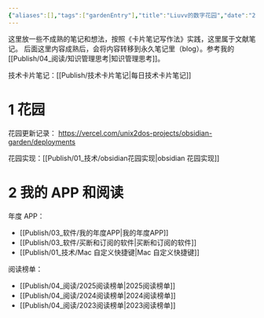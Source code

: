 ```yaml
---
{"aliases":[],"tags":["gardenEntry"],"title":"Liuvv的数字花园","date":"2025-06-06T01:40:33+08:00","date_modify":"2025-07-06T16:41:54+08:00","dg-publish":true,"dg-home":true,"permalink":"/Publish/02_资源/Liuvv的数字花园/","dgPassFrontmatter":true,"created":"2025-06-06T01:40:33+08:00","updated":"2025-07-06T16:41:54+08:00"}
---
```


这里放一些不成熟的笔记和想法，按照《卡片笔记写作法》实践，这里属于文献笔记。
后面这里内容成熟后，会将内容转移到永久笔记里（blog）。参考我的 [[Publish/04_阅读/知识管理思考\|知识管理思考]]。

技术卡片笔记：[[Publish/技术卡片笔记\|每日技术卡片笔记]]

# 1 花园

花园更新记录： <https://vercel.com/unix2dos-projects/obsidian-garden/deployments>

花园实现：[[Publish/01_技术/obsidian花园实现\|obsidian 花园实现]]

# 2 我的 APP 和阅读

年度 APP：
- [[Publish/03_软件/我的年度APP\|我的年度APP]]
- [[Publish/03_软件/买断和订阅的软件\|买断和订阅的软件]]
- [[Publish/01_技术/Mac 自定义快捷键\|Mac 自定义快捷键]]

阅读榜单：
-  [[Publish/04_阅读/2025阅读榜单\|2025阅读榜单]]
-  [[Publish/04_阅读/2024阅读榜单\|2024阅读榜单]]
-  [[Publish/04_阅读/2023阅读榜单\|2023阅读榜单]]
